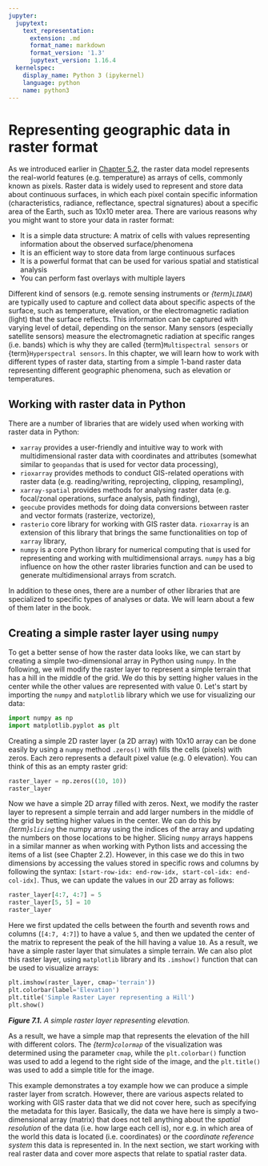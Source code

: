 ```yaml
---
jupyter:
  jupytext:
    text_representation:
      extension: .md
      format_name: markdown
      format_version: '1.3'
      jupytext_version: 1.16.4
  kernelspec:
    display_name: Python 3 (ipykernel)
    language: python
    name: python3
---
```


# Representing geographic data in raster format


As we introduced earlier in [Chapter 5.2](https://pythongis.org/part2/chapter-05/nb/01-introduction-to-geographic-data-in-python.html#basics-of-raster-data-and-arrays), the raster data model represents the real-world features (e.g. temperature) as arrays of cells, commonly known as pixels. Raster data is widely used to represent and store data about continuous surfaces, in which each pixel contain specific information (characteristics, radiance, reflectance, spectral signatures) about a specific area of the Earth, such as 10x10 meter area. There are various reasons why you might want to store your data in raster format:

- It is a simple data structure: A matrix of cells with values representing information about the observed surface/phenomena
- It is an efficient way to store data from large continuous surfaces
- It is a powerful format that can be used for various spatial and statistical analysis
- You can perform fast overlays with multiple layers 



Different kind of sensors (e.g. remote sensing instruments or *{term}`LIDAR`*) are typically used to capture and collect data about specific aspects of the surface, such as temperature, elevation, or the electromagnetic radiation (light) that the surface reflects. This information can be captured with varying level of detail, depending on the sensor. Many sensors (especially satellite sensors) measure the electromagnetic radiation at specific ranges (i.e. bands) which is why they are called {term}`Multispectral sensors` or {term}`Hyperspectral sensors`. In this chapter, we will learn how to work with different types of raster data, starting from a simple 1-band raster data representing different geographic phenomena, such as elevation or temperatures.


## Working with raster data in Python

There are a number of libraries that are widely used when working with raster data in Python:

- `xarray` provides a user-friendly and intuitive way to work with multidimensional raster data with coordinates and attributes (somewhat similar to `geopandas` that is used for vector data processing),
- `rioxarray` provides methods to conduct GIS-related operations with raster data (e.g. reading/writing, reprojecting, clipping, resampling),
- `xarray-spatial` provides methods for analysing raster data (e.g. focal/zonal operations, surface analysis, path finding),
- `geocube` provides methods for doing data conversions between raster and vector formats (rasterize, vectorize),
- `rasterio` core library for working with GIS raster data. `rioxarray` is an extension of this library that brings the same functionalities on top of `xarray` library,
- `numpy` is a core Python library for numerical computing that is used for representing and working with multidimensional arrays. `numpy` has a big influence on how the other raster libraries function and can be used to generate multidimensional arrays from scratch.

In addition to these ones, there are a number of other libraries that are specialized to specific types of analyses or data. We will learn about a few of them later in the book. 


## Creating a simple raster layer using `numpy`

To get a better sense of how the raster data looks like, we can start by creating a simple two-dimensional array in Python using `numpy`. In the following, we will modify the raster layer to represent a simple terrain that has a hill in the middle of the grid. We do this by setting higher values in the center while the other values are represented with value 0. Let's start by importing the `numpy` and `matplotlib` library which we use for visualizing our data:

```python
import numpy as np
import matplotlib.pyplot as plt
```

Creating a simple 2D raster layer (a 2D array) with 10x10 array can be done easily by using a `numpy` method `.zeros()` with fills the cells (pixels) with zeros. Each zero represents a default pixel value (e.g. 0 elevation). You can think of this as an empty raster grid:

```python
raster_layer = np.zeros((10, 10))
raster_layer
```

Now we have a simple 2D array filled with zeros. Next, we modify the raster layer to represent a simple terrain and add larger numbers in the middle of the grid by setting higher values in the center. We can do this by *{term}`slicing`* the numpy array using the indices of the array and updating the numbers on those locations to be higher. Slicing `numpy` arrays happens in a similar manner as when working with Python lists and accessing the items of a list (see Chapter 2.2). However, in this case we do this in two dimensions by accessing the values stored in specific rows and columns by following the syntax: `[start-row-idx: end-row-idx, start-col-idx: end-col-idx]`. Thus, we can update the values in our 2D array as follows:

```python
raster_layer[4:7, 4:7] = 5
raster_layer[5, 5] = 10
raster_layer
```

Here we first updated the cells between the fourth and seventh rows and columns (`[4:7, 4:7]`) to have a value `5`, and then we updated the center of the matrix to represent the peak of the hill having a value `10`. As a result, we have a simple raster layer that simulates a simple terrain. We can also plot this raster layer, using `matplotlib` library and its `.imshow()` function that can be used to visualize arrays:

```python
plt.imshow(raster_layer, cmap='terrain'))
plt.colorbar(label='Elevation')
plt.title('Simple Raster Layer representing a Hill')
plt.show()
```
***Figure 7.1.** A simple raster layer representing elevation.*

As a result, we have a simple map that represents the elevation of the hill with different colors. The *{term}`colormap`* of the visualization was determined using the parameter `cmap`, while the `plt.colorbar()` function was used to add a legend to the right side of the image, and the `plt.title()` was used to add a simple title for the image.

This example demonstrates a toy example how we can produce a simple raster layer from scratch. However, there are various aspects related to working with GIS raster data that we did not cover here, such as specifying the metadata for this layer. Basically, the data we have here is simply a two-dimensional array (matrix) that does not tell anything about the *spatial resolution* of the data (i.e. how large each cell is), nor e.g. in which area of the world this data is located (i.e. coordinates) or the *coordinate reference system* this data is represented in. In the next section, we start working with real raster data and cover more aspects that relate to spatial raster data.

